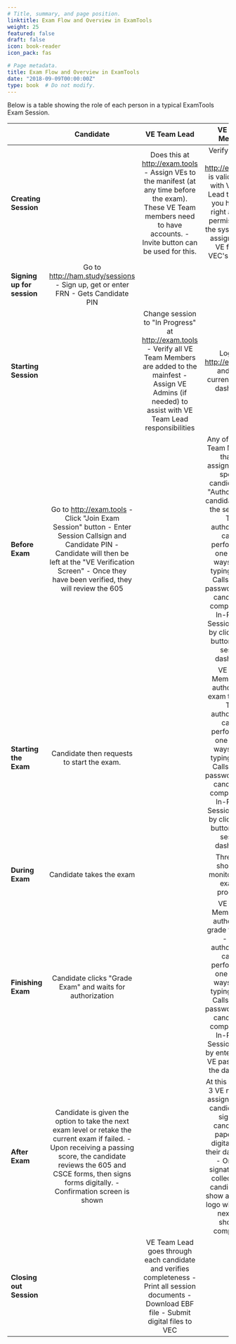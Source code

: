 ```yaml
---
# Title, summary, and page position.
linktitle: Exam Flow and Overview in ExamTools
weight: 25
featured: false
draft: false
icon: book-reader
icon_pack: fas

# Page metadata.
title: Exam Flow and Overview in ExamTools
date: "2018-09-09T00:00:00Z"
type: book  # Do not modify.
---
```


<style>
table th:first-of-type {
    width: 25%;
}
table th:nth-of-type(2) {
    width: 25%;
}
table th:nth-of-type(3) {
    width: 25%;
}
table th:nth-of-type(4) {
    width: 25%;
}
</style>

Below is a table showing the role of each person in a typical ExamTools Exam Session.

|                        |                                                                                                                   **Candidate**                                                                                                                   |                                                                                      **VE Team Lead**                                                                                     |                                                                                                                                                                 **VE Team Member**                                                                                                                                                                |
|------------------------|:---------------------------------------------------------------------------------------------------------------------------------------------------------------------------------------------------------------------------------------------:|:-------------------------------------------------------------------------------------------------------------------------------------------------------------------------------------:|:---------------------------------------------------------------------------------------------------------------------------------------------------------------------------------------------------------------------------------------------------------------------------------------------------------------------------------------------:|
| **Creating Session**       |                                                                                                                                                                                                                                               | Does this at http://exam.tools - Assign VEs to the manifest (at any time before the exam). These VE Team members need to have accounts. - Invite button can be used for this.            | Verify account at http://exam.tools is valid - Work with VE Team Lead to ensure you have the right account permissions in the system to be assigned as a VE for that VEC's session.                                                                                                                                                             |
| **Signing up for session** | Go to http://ham.study/sessions - Sign up, get or enter FRN - Gets Candidate PIN                                                                                                                                                                 |                                                                                                                                                                                       |                                                                                                                                                                                                                                                                                                                                               |
| **Starting Session**       |                                                                                                                                                                                                                                               | Change session to "In Progress" at http://exam.tools - Verify all VE Team Members are added to the mainfest - Assign VE Admins (if needed) to assist with VE Team Lead responsibilities | Log into http://exam.tools and go to current session dashboard                                                                                                                                                                                                                                                                                  |
| **Before Exam**            | Go to http://exam.tools - Click "Join Exam Session" button - Enter Session Callsign and Candidate PIN - Candidate will then be left at the "VE Verification Screen" - Once they have been verified, they will review the 605                    |                                                                                                                                                                                       | Any of the 3 VE Team Members that are assigned to the specific candidate can "Authorize" the candidate to join the session.  - This authorization can be performed in one of two ways: 1) by typing the VE Callsign and password on the candidate's computer (for In-Person Sessions) or 2) by clicking the button on the session dashboard |
| **Starting the Exam**      | Candidate then requests to start the exam.                                                                                                                                                                                                  |                                                                                                                                                                                       | VE Team Member can authorize an exam to start  - This authorization can be performed in one of two ways: 1) by typing the VE Callsign and password on the candidate's computer (for In-Person Sessions) or 2) by clicking the button on the session dashboard                                                                               |
| **During Exam**            | Candidate takes the exam                                                                                                                                                                                                                    |                                                                                                                                                                                       | Three VEs should be monitoring the exam in progress.                                                                                                                                                                                                                                                                                        |
| **Finishing Exam**         | Candidate clicks "Grade Exam" and waits for authorization                                                                                                                                                                                   |                                                                                                                                                                                       | VE Team Member can authorize to grade the exam  - This authorization can be performed in one of two ways: 1) by typing the VE Callsign and password on the candidate's computer (for In-Person Sessions) or 2) by entering your VE password in the dashboard                                                                                |
| **After Exam**             | Candidate is given the option to take the next exam level or retake the current exam if failed. - Upon receiving a passing score, the candidate reviews the 605 and CSCE forms, then signs forms digitally.  - Confirmation screen is shown |                                                                                                                                                                                       | At this point, the 3 VE members assigned to the candidate can sign that candidate's paperwork digitally from their dashboard. - Once all signatures are collected the candidate will show as a green logo with the #3 next to it, showing completion.                                                                                       |
| **Closing out Session**    |                                                                                                                                                                                                                                               | VE Team Lead goes through each candidate and verifies completeness - Print all session documents - Download EBF file - Submit digital files to VEC                                   |                                                                                                                                                                                                                                                                                                                                               |
